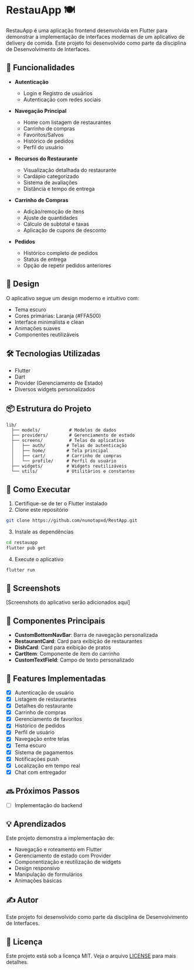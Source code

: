 # RestauApp 🍽️

RestauApp é uma aplicação frontend desenvolvida em Flutter para demonstrar a implementação de interfaces modernas de um aplicativo de delivery de comida. Este projeto foi desenvolvido como parte da disciplina de Desenvolvimento de Interfaces.

## 📱 Funcionalidades

- **Autenticação**
  - Login e Registro de usuários
  - Autenticação com redes sociais

- **Navegação Principal**
  - Home com listagem de restaurantes
  - Carrinho de compras
  - Favoritos/Salvos
  - Histórico de pedidos
  - Perfil do usuário

- **Recursos do Restaurante**
  - Visualização detalhada do restaurante
  - Cardápio categorizado
  - Sistema de avaliações
  - Distância e tempo de entrega

- **Carrinho de Compras**
  - Adição/remoção de itens
  - Ajuste de quantidades
  - Cálculo de subtotal e taxas
  - Aplicação de cupons de desconto

- **Pedidos**
  - Histórico completo de pedidos
  - Status de entrega
  - Opção de repetir pedidos anteriores

## 🎨 Design

O aplicativo segue um design moderno e intuitivo com:
- Tema escuro
- Cores primárias: Laranja (#FFA500)
- Interface minimalista e clean
- Animações suaves
- Componentes reutilizáveis

## 🛠️ Tecnologias Utilizadas

- Flutter
- Dart
- Provider (Gerenciamento de Estado)
- Diversos widgets personalizados

## 📦 Estrutura do Projeto

```
lib/
  ├── models/           # Modelos de dados
  ├── providers/        # Gerenciamento de estado
  ├── screens/          # Telas do aplicativo
  │   ├── auth/        # Telas de autenticação
  │   ├── home/        # Tela principal
  │   ├── cart/        # Carrinho de compras
  │   └── profile/     # Perfil do usuário
  ├── widgets/         # Widgets reutilizáveis
  └── utils/           # Utilitários e constantes
```

## 🚀 Como Executar

1. Certifique-se de ter o Flutter instalado
2. Clone este repositório
```bash
git clone https://github.com/nunotapxd/RestApp.git
```
3. Instale as dependências
```bash
cd restauapp
flutter pub get
```
4. Execute o aplicativo
```bash
flutter run
```

## 📱 Screenshots

[Screenshots do aplicativo serão adicionados aqui]

## 🧩 Componentes Principais

- **CustomBottomNavBar**: Barra de navegação personalizada
- **RestaurantCard**: Card para exibição de restaurantes
- **DishCard**: Card para exibição de pratos
- **CartItem**: Componente de item do carrinho
- **CustomTextField**: Campo de texto personalizado

## 🎯 Features Implementadas

- [x] Autenticação de usuário
- [x] Listagem de restaurantes
- [x] Detalhes do restaurante
- [x] Carrinho de compras
- [x] Gerenciamento de favoritos
- [x] Histórico de pedidos
- [x] Perfil de usuário
- [x] Navegação entre telas
- [x] Tema escuro
- [X] Sistema de pagamentos
- [X] Notificações push
- [X] Localização em tempo real
- [X] Chat com entregador
## 🔜 Próximos Passos

- [ ] Implementação do backend

## 💡 Aprendizados

Este projeto demonstra a implementação de:
- Navegação e roteamento em Flutter
- Gerenciamento de estado com Provider
- Componentização e reutilização de widgets
- Design responsivo
- Manipulação de formulários
- Animações básicas

## ✍️ Autor

Este projeto foi desenvolvido como parte da disciplina de Desenvolvimento de Interfaces.

## 📝 Licença

Este projeto está sob a licença MIT. Veja o arquivo [LICENSE](LICENSE) para mais detalhes.
